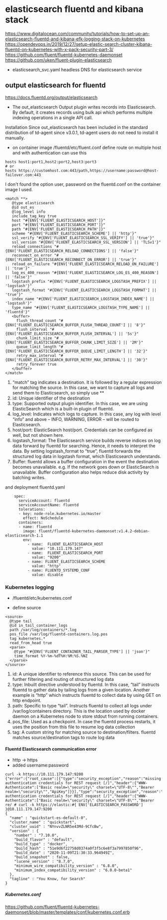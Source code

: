 # elasticsearch fluentd and kibana stack
https://www.digitalocean.com/community/tutorials/how-to-set-up-an-elasticsearch-fluentd-and-kibana-efk-logging-stack-on-kubernetes
https://opendevops.in/2019/12/27/setup-elastic-search-cluster-kibana-fluentd-on-kubernetes-with-x-pack-security-part-3/
https://github.com/fluent/fluentd-kubernetes-daemonset
https://github.com/uken/fluent-plugin-elasticsearch

- elasticsearch_svc.yaml headless DNS for elasticsearch service 

## output elasticsearch for fluentd
https://docs.fluentd.org/output/elasticsearch

- The out_elasticsearch Output plugin writes records into Elasticsearch. By default, it creates records using bulk api which performs multiple indexing operations in a single API call.

Installation
Since out_elasticsearch has been included in the standard distribution of td-agent since v3.0.1, td-agent users do not need to install it manually.

- on container image /fluentd/etc/fluent.conf define route
on multiple host and with authentication can use this
```
hosts host1:port1,host2:port2,host3:port3
# or
hosts https://customhost.com:443/path,https://username:password@host-failover.com:443
```
I don't found the option user, password on the fluentd.conf on the container image I used.

```
<match **>
   @type elasticsearch
   @id out_es
   @log_level info
   include_tag_key true
   host "#{ENV['FLUENT_ELASTICSEARCH_HOST']}"
   port "#{ENV['FLUENT_ELASTICSEARCH_PORT']}"
   path "#{ENV['FLUENT_ELASTICSEARCH_PATH']}"
   scheme "#{ENV['FLUENT_ELASTICSEARCH_SCHEME'] || 'http'}"
   ssl_verify "#{ENV['FLUENT_ELASTICSEARCH_SSL_VERIFY'] || 'true'}"
   ssl_version "#{ENV['FLUENT_ELASTICSEARCH_SSL_VERSION'] || 'TLSv1'}"
   reload_connections "#{ENV['FLUENT_ELASTICSEARCH_RELOAD_CONNECTIONS'] || 'false'}"
   reconnect_on_error "#{ENV['FLUENT_ELASTICSEARCH_RECONNECT_ON_ERROR'] || 'true'}"
   reload_on_failure "#{ENV['FLUENT_ELASTICSEARCH_RELOAD_ON_FAILURE'] || 'true'}"
   log_es_400_reason "#{ENV['FLUENT_ELASTICSEARCH_LOG_ES_400_REASON'] || 'false'}"
   logstash_prefix "#{ENV['FLUENT_ELASTICSEARCH_LOGSTASH_PREFIX'] || 'logstash'}"
   logstash_format "#{ENV['FLUENT_ELASTICSEARCH_LOGSTASH_FORMAT'] || 'true'}"
   index_name "#{ENV['FLUENT_ELASTICSEARCH_LOGSTASH_INDEX_NAME'] || 'logstash'}"
   type_name "#{ENV['FLUENT_ELASTICSEARCH_LOGSTASH_TYPE_NAME'] || 'fluentd'}"
   <buffer>
     flush_thread_count "#{ENV['FLUENT_ELASTICSEARCH_BUFFER_FLUSH_THREAD_COUNT'] || '8'}"
     flush_interval "#{ENV['FLUENT_ELASTICSEARCH_BUFFER_FLUSH_INTERVAL'] || '5s'}"
     chunk_limit_size "#{ENV['FLUENT_ELASTICSEARCH_BUFFER_CHUNK_LIMIT_SIZE'] || '2M'}"
     queue_limit_length "#{ENV['FLUENT_ELASTICSEARCH_BUFFER_QUEUE_LIMIT_LENGTH'] || '32'}"
     retry_max_interval "#{ENV['FLUENT_ELASTICSEARCH_BUFFER_RETRY_MAX_INTERVAL'] || '30'}"
     retry_forever true
   </buffer>
</match>
```
1. “match” tag indicates a destination. It is followed by a regular expression for matching the source. In this case, we want to capture all logs and send them to Elasticsearch, so simply use **
2. id: Unique identifier of the destination
3. type: Supported output plugin identifier. In this case, we are using ElasticSearch which is a built-in plugin of fluentd.
4. log_level: Indicates which logs to capture. In this case, any log with level “info” and above – INFO, WARNING, ERROR – will be routed to Elasticsearch.
5. host/port: ElasticSearch host/port. Credentials can be configured as well, but not shown here.
6. logstash_format: The Elasticsearch service builds reverse indices on log data forward by fluentd for searching. Hence, it needs to interpret the data. By setting logstash_format to “true”, fluentd forwards the structured log data in logstash format, which Elasticsearch understands.
7. Buffer: fluentd allows a buffer configuration in the event the destination becomes unavailable. e.g. If the network goes down or ElasticSearch is unavailable. Buffer configuration also helps reduce disk activity by batching writes.

and deployment fluentd.yaml
```
    spec:
      serviceAccount: fluentd
      serviceAccountName: fluentd
      tolerations:
      - key: node-role.kubernetes.io/master
        effect: NoSchedule
      containers:
      - name: fluentd
        image: fluent/fluentd-kubernetes-daemonset:v1.4.2-debian-elasticsearch-1.1
        env:
          - name:  FLUENT_ELASTICSEARCH_HOST
            value: "10.111.179.147"
          - name:  FLUENT_ELASTICSEARCH_PORT
            value: "9200"
          - name: FLUENT_ELASTICSEARCH_SCHEME
            value: "http"
          - name: FLUENTD_SYSTEMD_CONF
            value: disable
```

### Kubernetes logging
- /fluentd/etc/kubernetes.conf

- define source
```
<source>
  @type tail
  @id in_tail_container_logs
  path /var/log/containers/*.log
  pos_file /var/log/fluentd-containers.log.pos
  tag kubernetes.*
  read_from_head true
  <parse>
    @type "#{ENV['FLUENT_CONTAINER_TAIL_PARSER_TYPE'] || 'json'}"
    time_format %Y-%m-%dT%H:%M:%S.%NZ
  </parse>
</source>
```
1. id: A unique identifier to reference this source. This can be used for further filtering and routing of structured log data
2. type: Inbuilt directive understood by fluentd. In this case, “tail” instructs fluentd to gather data by tailing logs from a given location. Another example is “http” which instructs fluentd to collect data by using GET on http endpoint.
3. path: Specific to type “tail”. Instructs fluentd to collect all logs under /var/log/containers directory. This is the location used by docker daemon on a Kubernetes node to store stdout from running containers.
4. pos_file: Used as a checkpoint. In case the fluentd process restarts, it uses the position from this file to resume log data collection
5. tag: A custom string for matching source to destination/filters. fluentd matches source/destination tags to route log data


#### Fluentd Elasticsearch communication error
- http -> https
- added username:password
```
curl -k https://10.111.179.147:9200
{"error":{"root_cause":[{"type":"security_exception","reason":"missing authentication credentials for REST request [/]","header":{"WWW-Authenticate":["Basic realm=\"security\" charset=\"UTF-8\"","Bearer realm=\"security\"","ApiKey"]}}],"type":"security_exception","reason":"missing authentication credentials for REST request [/]","header":{"WWW-Authenticate":["Basic realm=\"security\" charset=\"UTF-8\"","Bearer re/ # curl -k https://elastic:#{ ENV['ELASTICSEARCH_PASSWORD'] }@10.111.179.147:9200
{
  "name" : "quickstart-es-default-0",
  "cluster_name" : "quickstart",
  "cluster_uuid" : "NYnvvZLNR5e43Md-9CfcBw",
  "version" : {
    "number" : "7.10.0",
    "build_flavor" : "default",
    "build_type" : "docker",
    "build_hash" : "51e9d6f22758d0374a0f3f5c6e8f3a7997850f96",
    "build_date" : "2020-11-09T21:30:33.964949Z",
    "build_snapshot" : false,
    "lucene_version" : "8.7.0",
    "minimum_wire_compatibility_version" : "6.8.0",
    "minimum_index_compatibility_version" : "6.0.0-beta1"
  },
  "tagline" : "You Know, for Search"
}
```
##### Kubernetes.conf
https://github.com/fluent/fluentd-kubernetes-daemonset/blob/master/templates/conf/kubernetes.conf.erb